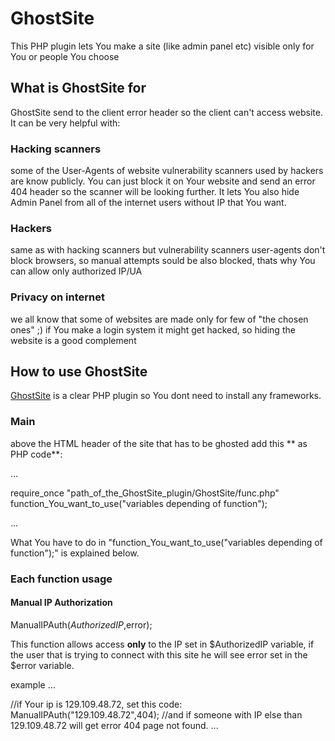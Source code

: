 # GhostSite
This PHP plugin lets You make a site (like admin panel etc) visible only for You or people You choose

## What is GhostSite for
GhostSite send to the client error header so the client can't access website. It can be very helpful with:

### Hacking scanners
some of the User-Agents of website vulnerability scanners used by hackers are know publicly. You can just block it on Your website and send an error 404 header so the scanner will be looking further. It lets You also hide Admin Panel from all of the internet users without IP that You want.

### Hackers
same as with hacking scanners but vulnerability scanners user-agents don't block browsers, so manual attempts sould be also blocked, thats why You can allow only authorized IP/UA

### Privacy on internet
we all know that some of websites are made only for few of "the chosen ones" ;) if You make a login system it might get hacked, so hiding the website is a good complement

## How to use GhostSite
[GhostSite](https://github.com/MPewny/GhostSite) is a clear PHP plugin so You dont need to install any frameworks.

### Main
above the HTML header of the site that has to be ghosted add this ** as PHP code**:

...

require_once "path_of_the_GhostSite_plugin/GhostSite/func.php"
function_You_want_to_use("variables depending of function"); 

...

What You have to do in "function_You_want_to_use("variables depending of function");" is explained below.

### Each function usage

#### Manual IP Authorization

ManualIPAuth($AuthorizedIP,$error);

This function allows access **only** to the IP set in $AuthorizedIP variable, if the user that is trying to connect with this site he will see error set in the $error variable.

example
...

 //if Your ip is 129.109.48.72, set this code:
  ManualIPAuth("129.109.48.72",404);
//and if someone with IP else than 129.109.48.72 will get error 404 page not found.
...
